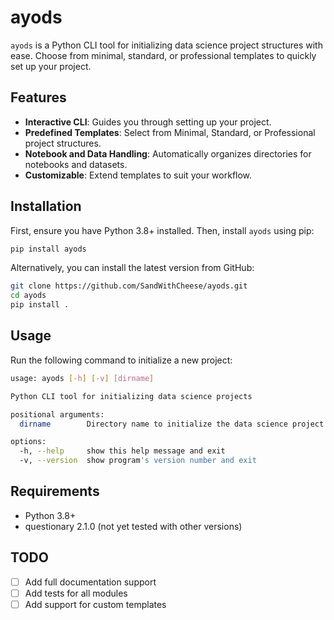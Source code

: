 # ayods

`ayods` is a Python CLI tool for initializing data science project structures with ease. Choose from minimal, standard, or professional templates to quickly set up your project.

## Features

- **Interactive CLI**: Guides you through setting up your project.
- **Predefined Templates**: Select from Minimal, Standard, or Professional project structures.
- **Notebook and Data Handling**: Automatically organizes directories for notebooks and datasets.
- **Customizable**: Extend templates to suit your workflow.

## Installation

First, ensure you have Python 3.8+ installed. Then, install `ayods` using pip:

```bash
pip install ayods
```

Alternatively, you can install the latest version from GitHub:

```bash
git clone https://github.com/SandWithCheese/ayods.git
cd ayods
pip install .
```

## Usage

Run the following command to initialize a new project:

```bash
usage: ayods [-h] [-v] [dirname]

Python CLI tool for initializing data science projects

positional arguments:
  dirname        Directory name to initialize the data science project

options:
  -h, --help     show this help message and exit
  -v, --version  show program's version number and exit
```

## Requirements

- Python 3.8+
- questionary 2.1.0 (not yet tested with other versions)

## TODO

- [ ] Add full documentation support
- [ ] Add tests for all modules
- [ ] Add support for custom templates
